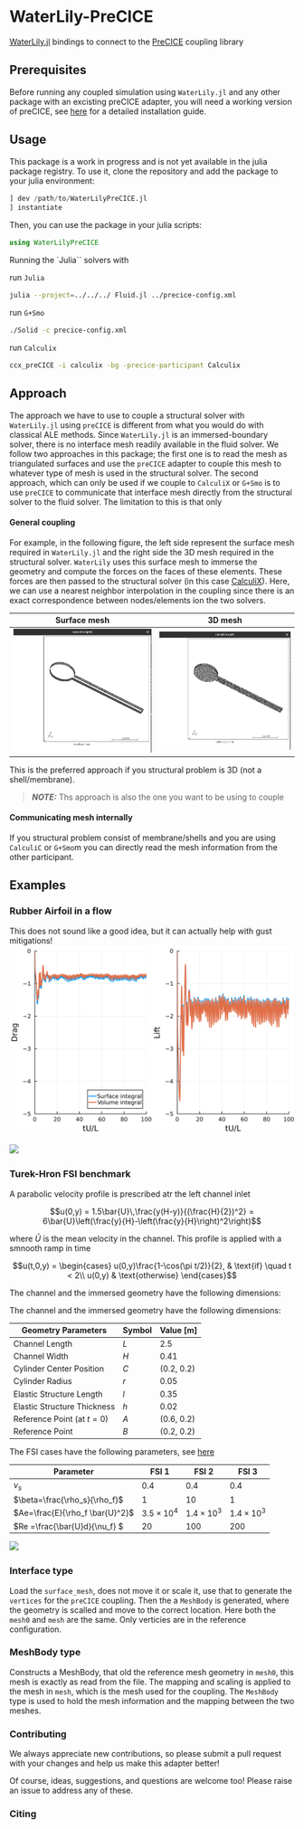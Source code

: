 # WaterLily-PreCICE

[WaterLily.jl](https://github.com/WaterLily-jl/WaterLily.jl) bindings to connect to the [PreCICE](https://precice.org) coupling library

## Prerequisites

Before running any coupled simulation using `WaterLily.jl` and any other package with an excisting preCICE adapter, you will need a working version of preCICE, see [here](https://precice.org/installation-overview.html) for a detailed installation guide.

## Usage

This package is a work in progress and is not yet available in the julia package registry. To use it, clone the repository and add the package to your julia environment:

```julia
] dev /path/to/WaterLilyPreCICE.jl
] instantiate
```

Then, you can use the package in your julia scripts:

```julia
using WaterLilyPreCICE
```

Running the `Julia`` solvers with 

run `Julia`
```bash
julia --project=../../../ Fluid.jl ../precice-config.xml
```

run `G+Smo`
```bash
./Solid -c precice-config.xml
```

run `Calculix`
```bash
ccx_preCICE -i calculix -bg -precice-participant Calculix
```

## Approach

The approach we have to use to couple a structural solver with `WaterLily.jl` using `preCICE` is different from what you would do with classical ALE methods. Since `WaterLily.jl` is an immersed-boundary solver, there is no interface mesh readily available in the fluid solver. We follow two approaches in this package; the first one is to read the mesh as triangulated surfaces and use the `preCICE` adapter to couple this mesh to whatever type of mesh is used in the structural solver. The second approach, which can only be used if we couple to `CalculiX` or `G+Smo` is to use `preCICE` to communicate that interface mesh directly from the structural solver to the fluid solver. The limitation to this is that only 

#### General coupling

For example, in the following figure, the left side represent the surface mesh required in `WaterLily.jl` and the right side the 3D mesh required in the structural solver. `WaterLily` uses this surface mesh to immerse the geometry and compute the forces on the faces of these elements. These forces are then passed to the structural solver (in this case [CalculiX](https://www.calculix.de/)). Here, we can use a nearest neighbor interpolation in the coupling since there is an exact correspondence between nodes/elements ion the two solvers.

 Surface mesh              |  3D mesh
:-------------------------:|:-------------------------:
![](assets/surface.png)    |  ![](assets/geometry.png)

This is the preferred approach if you structural problem is 3D (not a shell/membrane). 

> **_NOTE:_** 
Ths approach is also the one you want to be using to couple

#### Communicating mesh internally

If you structural problem consist of membrane/shells and you are using `CalculiC` or `G+Smo`m you can directly read the mesh information from the other participant.

<!-- > **_💡 Tip:_** -->
<!-- tiptip -->

## Examples

<!-- ### Rigid Sphere in a flow

...

![](assets/rigid-sphere.gif) -->


### Rubber Airfoil in a flow

This does not sound like a good idea, but it can actually help with gust mitigations!
![](assets/Airfoil_forces.png)

![](assets/rubber-airfoil.gif)


### Turek-Hron FSI benchmark

A parabolic velocity profile is prescribed atr the left channel inlet
```math
u(0,y) = 1.5\bar{U}\,\frac{y(H-y)}{(\frac{H}{2})^2} = 6\bar{U}\left(\frac{y}{H}-\left(\frac{y}{H}\right)^2\right)
```
where $\bar{U}$ is the mean velocity in the channel. This profile is applied with a smnooth ramp in time
```math
u(t,0,y) = \begin{cases} u(0,y)\frac{1-\cos(\pi t/2)}{2}, & \text{if} \quad t < 2\\
u(0,y) & \text{otherwise}
\end{cases}
```

The channel and the immersed geometry have the following dimensions:

The channel and the immersed geometry have the following dimensions:

| Geometry Parameters         | Symbol | Value [m]  |
|-----------------------------|--------|------------|
| Channel Length              | $L$    | 2.5        |
| Channel Width               | $H$    | 0.41       |
| Cylinder Center Position    | $C$    | (0.2, 0.2) |
| Cylinder Radius             | $r$    | 0.05       |
| Elastic Structure Length    | $l$    | 0.35       |
| Elastic Structure Thickness | $h$    | 0.02       |
| Reference Point (at $t = 0$)| $A$    | (0.6, 0.2) |
| Reference Point             | $B$    | (0.2, 0.2) |


The FSI cases have the following parameters, see [here](https://wwwold.mathematik.tu-dortmund.de/lsiii/cms/papers/TurekHron2006.pdf)

| Parameter                       | FSI 1           | FSI 2           | FSI 3           |
|---------------------------------|-----------------|-----------------|-----------------|
| $\nu_s$                         | 0.4             | 0.4             | 0.4             |
| $\beta=\frac{\rho_s}{\rho_f}$   | 1               | 10              | 1               |
| $Ae=\frac{E}{\rho_f \bar{U}^2}$ | $3.5\times10^4$ | $1.4\times10^3$ | $1.4\times10^3$ |
| $Re =\frac{\bar{U}d}{\nu_f} $   | 20              | 100             | 200             |

![](assets/turek-hron.gif)

### Interface type

Load the `surface_mesh`, does not move it or scale it, use that to generate the `vertices` for the `preCICE` coupling. Then the a `MeshBody` is generated, where the geometry is scalled and move to the correct location. Here both the `mesh0` and `mesh` are the same. Only verticies are in the reference configuration.

### MeshBody type

Constructs a MeshBody, that old the reference mesh geometry in `mesh0`, this mesh is exactly as read from the file. The mapping and scaling is applied to the mesh in `mesh`, which is the mesh used for the coupling. The `MeshBody` type is used to hold the mesh information and the mapping between the two meshes.


<!-- ### Lumped model interface -->

### Contributing

We always appreciate new contributions, so please submit a pull request with your changes and help us make this adapter better!

Of course, ideas, suggestions, and questions are welcome too! Please raise an issue to address any of these.

### Citing

